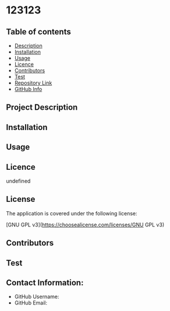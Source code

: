 
  
  # 123123

  ## Table of contents
  - [Description](#Description)
  - [Installation](#Installation)
  - [Usage](#Usage)
  - [Licence](#Licence)
  - [Contributors](#Contributors)
  - [Test](#Test)
  - [Repository Link](#Repository)
  - [GitHub Info](#GitHub) 

  ## Project Description

  

  ## Installation 

  
  
  ## Usage

  

  ## Licence

  undefined

  
  ## License
  The application is covered under the following license:
  
  [GNU GPL v3](https://choosealicense.com/licenses/GNU GPL v3)
    
    

  ## Contributors

  

  ## Test

  

  ## Contact Information:
  * GitHub Username: 
  * GitHub Email: 

